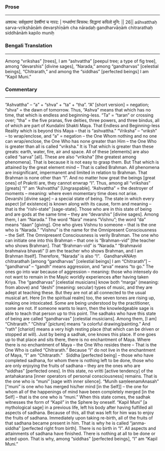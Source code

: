 ### Prose 
 --- 
अश्वत्थ: सर्ववृक्षाणां देवर्षीणां च नारद: |
गन्धर्वाणां चित्ररथ: सिद्धानां कपिलो मुनि: || 26||
aśhvatthaḥ sarva-vṛikṣhāṇāṁ devarṣhīṇāṁ cha nāradaḥ
gandharvāṇāṁ chitrarathaḥ siddhānāṁ kapilo muniḥ

### Bengali Translation 
 --- 
Among “vrikshas” [trees], I am “ashvattha” [peepul tree; a type of fig tree], among “devarshis” [divine sages], “Narada,” among “gandharvas” [celestial beings], “Chitrarath,” and among the “siddhas” [perfected beings] I am “Kapil Muni.”

### Commentary 
 --- 
“Ashvattha” – “a” + “shva” + “ta” + “tha”. “A” [short version] = negation; “shva” = the dawn of tomorrow. Thus, “Ashva” means that which has no time, that which is endless and beginning-less. “Ta” = “taran” or crossing over; “tha” = the five pranas, five deities, three powers, and three bindus, all of which are part of Kundalini Shakti Maya. That Endless and Beginning-less Reality which is beyond this Maya – that is “ashvattha.” “Vriksha” – “vriksh” – to wrap/enclose, and “a” = negation – the One Whom nothing and no one can wrap/enclose, the One Who has none greater than Him – the One Who is greater than all is called “vriksha.” It is That which is greater than these greats: earth, water, fire, air and space. All of these [elements] are also called “sarva” [all]. These are also “vriksha” [the greatest among phenomena]. That is because it is not easy to grasp them. But That which is attained by the great element mind – That is called Brahman. All phenomena are insignificant, impermanent and limited in relation to Brahman. That Brahman is none other than “I”. And no matter how great the beings [great ones] of Prakriti are, they cannot enwrap “I”. Thus, among all “vrikshas” [greats] “I” am “Ashvattha” [Ungraspable]. “Ashvattha” = the destroyer of moments – meaning: where even momentary time does not arise.
 
Devarshi [divine sage] – a special state of being. The state in which every aspect [of existence] is known along with its cause, form and meaning – that is the “rishi-state” [sage-state]. Those who are in this state of being and are gods at the same time – they are “devarshis” [divine sages]. Among them, I am “Narada.” The word “Nara” means “Vishnu”; the word “da” means “daan” [giving]. One who gives Vishnu to someone – that is the one who is “Narada.” “Vishnu” is the name for the Omnipresent Consciousness – the Self. The Omnipresent Consciousness is verily Brahman. The one who can initiate one into this Brahman – that one is “Brahman-vid” [the teacher who shows Brahman]. That “Brahman-vid” is “Narada.” “Brahmavid brahmaiva bhavati” [I am the teacher who shows Brahman, and I am Brahman Itself]. Therefore, “Narada” is also “I”.
 
GandharvANAṃ chitrarathah [among “gandharvas” [celestial beings] I am “Chitrarath”] – “gandharva” – “gandh” means aggression, and “arva” means “to go.” The ones go into war because of aggression – meaning: those who intensely do not want to remain in the Mayic worldly experiences after having taken Kriya. The “gandharvas” [celestial musicians] know both “marga” (meaning: from above) and “deshi” (meaning: secular) types of music, and they are adept at teaching these. But they are not at all connected to the usual musical art. Here [in the spiritual realm] too, the seven tones are rising up, making one intoxicated. Some are being understood by the practitioner, some are not. If someone wants to learn, then the knowledgeable sage is able to teach that person up to this point. The sadhaks who have this state of being are called “gandharvas” [celestial musicians]. Among them, [I am] “Chitrarath.” “Chitra” [picture] means “a colorful drawing/painting.” And “rath” [chariot] means a very high resting place (that which can be driven or stopped at will). Just by being a sadhak, one knows this place. If one goes up to that place and sits there, there is no enchantment of Maya. Where there is no enchantment of Maya – the One Who resides there – That is the One Who is called “Chitrarath.” Because “I” do not live in the enchantment of Maya, “I” am “Chitrarath.”
 
Siddha [perfected being] – those who have completed sadhana, for whom there is nothing left to be done, those who are only enjoying the fruits of sadhana – they are the ones who are “siddhas” [perfected ones]. In this state, no vritti [active tendency] of the antahakarana [inner operators of personal consciousness] remains. That is the one who is “muni” [sage with inner silence]. “Munih saṃleenamAnasah” [“muni” is one who has merged his/her mind [in the Self]] – the one for whom all of the happenings of mind have been completely merged [in the Self] – that is the one who is “muni.” When this state comes, the sadhak witnesses the form of “Kapil” in the Sphere by oneself. “Kapil Muni” [a mythological sage] in a previous life, left his body after having fulfilled all aspects of sadhana. Because of this, all that was left for him was to enjoy the fruits of sadhana. Immediately upon taking re-birth, all of the fruits of that sadhana became present in him. That is why he is called “janma-siddha” [perfected right from birth]. There is no birth in “I”. All aspects and attainments of sadhana have finished. There is nothing at all to be done or acted upon. That is why, among “siddhas” [perfected beings], “I” am “Kapil Muni.”

